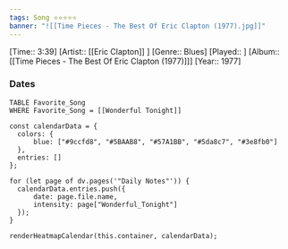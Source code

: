 ```yaml
---
tags: Song ⭐⭐⭐⭐⭐ 
banner: "![[Time Pieces - The Best Of Eric Clapton (1977).jpg]]"
---
```

[Time:: 3:39]
[Artist:: [[Eric Clapton]] ]
[Genre:: Blues]
[Played:: ]
[Album:: [[Time Pieces - The Best Of Eric Clapton (1977)]]]
[Year:: 1977]
### Dates
````dataview
TABLE Favorite_Song
WHERE Favorite_Song = [[Wonderful Tonight]]
````
  ```dataviewjs
const calendarData = { 
	colors: { 
		blue: ["#9ccfd8", "#5BAAB8", "#57A1BB", "#5da8c7", "#3e8fb0"] 
	}, 
	entries: [] 
}; 

for (let page of dv.pages('"Daily Notes"')) { 
	calendarData.entries.push({ 
		date: page.file.name, 
		intensity: page["Wonderful_Tonight"]
	}); 
} 

renderHeatmapCalendar(this.container, calendarData);
```
